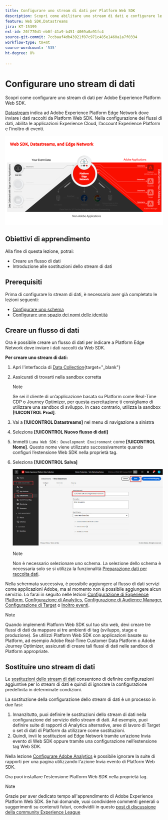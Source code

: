 ```yaml
---
title: Configurare uno stream di dati per Platform Web SDK
description: Scopri come abilitare uno stream di dati e configurare le soluzioni Experience Cloud. Questa lezione fa parte del tutorial Implementare Adobe Experience Cloud con Web SDK.
feature: Web SDK,Datastreams
jira: KT-15399
exl-id: 20f770d1-eb0f-41a9-b451-4069a0a91fc4
source-git-commit: 7ccbaaf4db43921f07c971c485e1460a1a7f0334
workflow-type: tm+mt
source-wordcount: '535'
ht-degree: 8%

---
```


# Configurare uno stream di dati

Scopri come configurare uno stream di dati per Adobe Experience Platform Web SDK.

[Datastream](https://experienceleague.adobe.com/it/docs/experience-platform/datastreams/overview) indica ad Adobe Experience Platform Edge Network dove inviare i dati raccolti da Platform Web SDK. Nella configurazione dei flussi di dati, abilita le applicazioni Experience Cloud, l’account Experience Platform e l’inoltro di eventi.

![SDK Web, flussi di dati e diagramma di Edge Network](assets/dc-websdk-datastreams.png)

## Obiettivi di apprendimento

Alla fine di questa lezione, potrai:

* Creare un flusso di dati
* Introduzione alle sostituzioni dello stream di dati

## Prerequisiti

Prima di configurare lo stream di dati, è necessario aver già completato le lezioni seguenti:

* [Configurare uno schema](configure-schemas.md)
* [Configurare uno spazio dei nomi delle identità](configure-identities.md)

## Creare un flusso di dati

Ora è possibile creare un flusso di dati per indicare a Platform Edge Network dove inviare i dati raccolti da Web SDK.

**Per creare uno stream di dati:**

1. Apri l&#39;interfaccia di [Data Collection](https://experience.adobe.com/data-collection/){target="_blank"}
1. Assicurati di trovarti nella sandbox corretta

   >[!NOTE]
   >
   >Se sei il cliente di un’applicazione basata su Platform come Real-Time CDP o Journey Optimizer, per questa esercitazione ti consigliamo di utilizzare una sandbox di sviluppo. In caso contrario, utilizza la sandbox **[!UICONTROL Prod]**.

1. Vai a **[!UICONTROL Datastreams]** nel menu di navigazione a sinistra
1. Seleziona **[!UICONTROL Nuovo flusso di dati]**
1. Immetti `Luma Web SDK: Development Environment` come **[!UICONTROL Nome]**. Questo nome viene utilizzato successivamente quando configuri l’estensione Web SDK nella proprietà tag.
1. Seleziona **[!UICONTROL Salva]**

   ![Crea lo stream di dati](assets/datastream-create-new-datastream.png)

   >[!NOTE]
   >
   >Non è necessario selezionare uno schema. La selezione dello schema è necessaria solo se si utilizza la funzionalità [Preparazione dati per raccolta dati](/help/data-collection/edge/data-prep.md).

Nella schermata successiva, è possibile aggiungere al flusso di dati servizi come applicazioni Adobe, ma al momento non è possibile aggiungere alcun servizio. Lo farai in seguito nelle lezioni [Configurazione di Experience Platform](setup-experience-platform.md), [Configurazione di Analytics](setup-analytics.md), [Configurazione di Audience Manager](setup-audience-manager.md), [Configurazione di Target](setup-target.md) o [Inoltro eventi](setup-event-forwarding.md).

>[!NOTE]
>
>Quando implementi Platform Web SDK sul tuo sito web, devi creare tre flussi di dati da mappare ai tre ambienti di tag (sviluppo, stage e produzione). Se utilizzi Platform Web SDK con applicazioni basate su Platform, ad esempio Adobe Real-Time Customer Data Platform o Adobe Journey Optimizer, assicurati di creare tali flussi di dati nelle sandbox di Platform appropriate.

## Sostituire uno stream di dati

Le [sostituzioni dello stream di dati](https://experienceleague.adobe.com/it/docs/experience-platform/datastreams/overrides) consentono di definire configurazioni aggiuntive per lo stream di dati e quindi di ignorare la configurazione predefinita in determinate condizioni.

La sostituzione della configurazione dello stream di dati è un processo in due fasi:

1. Innanzitutto, puoi definire le sostituzioni dello stream di dati nella configurazione del servizio dello stream di dati. Ad esempio, puoi definire suite di rapporti di Analytics alternative, aree di lavoro di Target o set di dati di Platform da utilizzare come sostituzioni.
1. Quindi, invii le sostituzioni ad Edge Network tramite un’azione Invia evento di Web SDK oppure tramite una configurazione nell’estensione tag Web SDK.

Nella lezione [Configurare Adobe Analytics](setup-analytics.md) è possibile ignorare la suite di rapporti per una pagina utilizzando l&#39;azione Invia evento di Platform Web SDK.

Ora puoi installare l’estensione Platform Web SDK nella proprietà tag.

>[!NOTE]
>
>Grazie per aver dedicato tempo all&#39;apprendimento di Adobe Experience Platform Web SDK. Se hai domande, vuoi condividere commenti generali o suggerimenti su contenuti futuri, condividili in questo [post di discussione della community Experience League](https://experienceleaguecommunities.adobe.com/t5/adobe-experience-platform-data/tutorial-discussion-implement-adobe-experience-cloud-with-web/td-p/444996)
